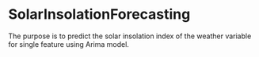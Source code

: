 # SolarInsolationForecasting
The purpose is to predict the solar insolation index of the weather variable for single feature using Arima model.
